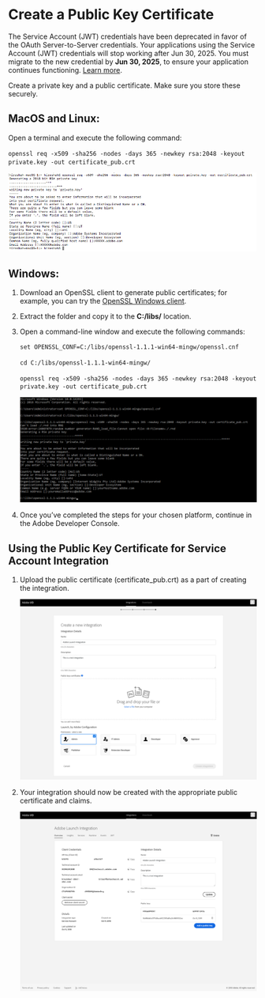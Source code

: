 # Create a Public Key Certificate

<InlineAlert slots="text"/>

The Service Account (JWT) credentials have been deprecated in favor of the OAuth Server-to-Server credentials. Your applications using the Service Account (JWT) credentials will stop working after Jun 30, 2025. You must migrate to the new credential by **Jun 30, 2025**, to ensure your application continues functioning. [Learn more](../ServerToServerAuthentication/migration.md).

Create a private key and a public certificate. Make sure you store these securely.

## MacOS and Linux:

Open a terminal and execute the following command:  

`openssl req -x509 -sha256 -nodes -days 365 -newkey rsa:2048 -keyout private.key -out certificate_pub.crt`

![Generate public certificate](../Images/auth_jwtqs_00.png "Generate Public certificate")

## Windows:

1. Download an OpenSSL client to generate public certificates; for example, you can try the [OpenSSL Windows client](https://bintray.com/vszakats/generic/download_file?file_path=openssl-1.1.1-win64-mingw.zip).

2. Extract the folder and copy it to the **C:/libs/** location.

3. Open a command-line window and execute the following commands:  

    ```
    set OPENSSL_CONF=C:/libs/openssl-1.1.1-win64-mingw/openssl.cnf  
    
    cd C:/libs/openssl-1.1.1-win64-mingw/  
    
    openssl req -x509 -sha256 -nodes -days 365 -newkey rsa:2048 -keyout private.key -out certificate_pub.crt
    ```  
    ![Generate public certificate windows](../Images/auth_jwtqs_000.png "Generate Public certificate windows")

4. Once you&rsquo;ve completed the steps for your chosen platform, continue in the Adobe Developer Console.

## Using the Public Key Certificate for Service Account Integration

1. Upload the public certificate (certificate_pub.crt) as a part of creating the integration.

    ![Upload public certificate](../Images/auth_jwtqs_03.png "Upload public certificate")

2. Your integration should now be created with the appropriate public certificate and claims.

    ![Integration created](../Images/auth_jwtqs_04.png "Integration created")
